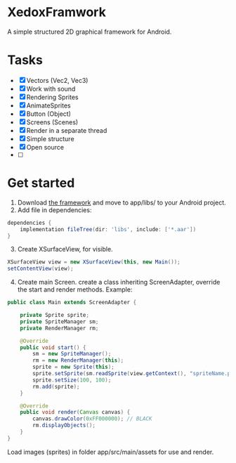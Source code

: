 # XedoxFramwork
A simple structured 2D graphical framework for Android.

# Tasks
- [x] Vectors (Vec2, Vec3)
- [x] Work with sound
- [x] Rendering Sprites
- [x] AnimateSprites
- [x] Button (Object)
- [x] Screens (Scenes)
- [x] Render in a separate thread
- [x] Simple structure
- [x] Open source
- [ ] 
# Get started
1. Download [the framework](github.com/XedoxDev/XedoxFramwork/releases/) and move to app/libs/ to your Android project.
2. Add file in dependencies:
```gradle
dependencies {
    implementation fileTree(dir: 'libs', include: ['*.aar'])
}
```

3. Create XSurfaceView, for visible.
```java
XSurfaceView view = new XSurfaceView(this, new Main());
setContentView(view);
```
4. Create main Screen. create a class inheriting ScreenAdapter, override the start and render methods. Example:
```java
public class Main extends ScreenAdapter {

    private Sprite sprite;
    private SpriteManager sm;
    private RenderManager rm;

    @Override
    public void start() {
        sm = new SpriteManager();
        rm = new RenderManager(this);
        sprite = new Sprite(this);
        sprite.setSprite(sm.readSprite(view.getContext(), "spriteName.png");
        sprite.setSize(100, 100);
        rm.add(sprite);
    }

    @Override
    public void render(Canvas canvas) {
        canvas.drawColor(0xFF000000); // BLACK
        rm.displayObjects();
    }
}
```

Load images (sprites) in folder app/src/main/assets for use and render.
